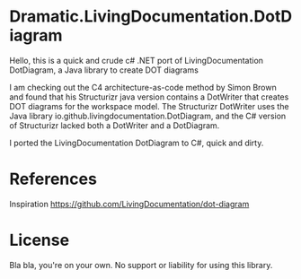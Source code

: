 # Dramatic.LivingDocumentation.DotDiagram
Hello, this is a quick and crude c# .NET port of LivingDocumentation DotDiagram, a Java library to create DOT diagrams

I am checking out the C4 architecture-as-code method by Simon Brown and found that his Structurizr java version contains a DotWriter that creates DOT diagrams for the workspace model.
The Structurizr DotWriter uses the Java library io.github.livingdocumentation.DotDiagram, and the C# version of Structurizr lacked both a DotWriter and a DotDiagram.

I ported the LivingDocumentation DotDiagram to C#, quick and dirty.

# References
Inspiration https://github.com/LivingDocumentation/dot-diagram

# License
Bla bla, you're on your own. No support or liability for using this library.

